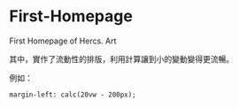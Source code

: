 # First-Homepage
First Homepage of Hercs. Art

其中，實作了流動性的排版，利用計算讓到小的變動變得更流暢。

例如：

`margin-left: calc(20vw - 200px);`
